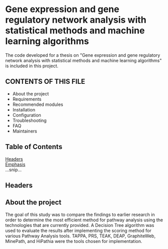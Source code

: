 # Gene expression and gene regulatory network analysis with statistical methods and machine learning algorithms
The code developed for a thesis on "Gene expression and gene regulatory network analysis with statistical methods and machine learning algorithms" is included in this project.

CONTENTS OF THIS FILE
---------------------

 * About the project
 * Requirements
 * Recommended modules
 * Installation
 * Configuration
 * Troubleshooting
 * FAQ
 * Maintainers

## Table of Contents  
[Headers](#headers)  
[Emphasis](#emphasis)  
...snip...    
<a name="headers"/>
## Headers

## About the project
The goal of this study was to compare the findings to earlier research in order to determine the most efficient method for pathway analysis using the technologies that are currently provided. A Decision Tree algorithm was used to evaluate the results after implementing the scoring method for various Pathway Analysis tools. TAPPA, PRS, TEAK, DEAP, GraphiteWeb, MinePath, and HiPathia were the tools chosen for implementation.




